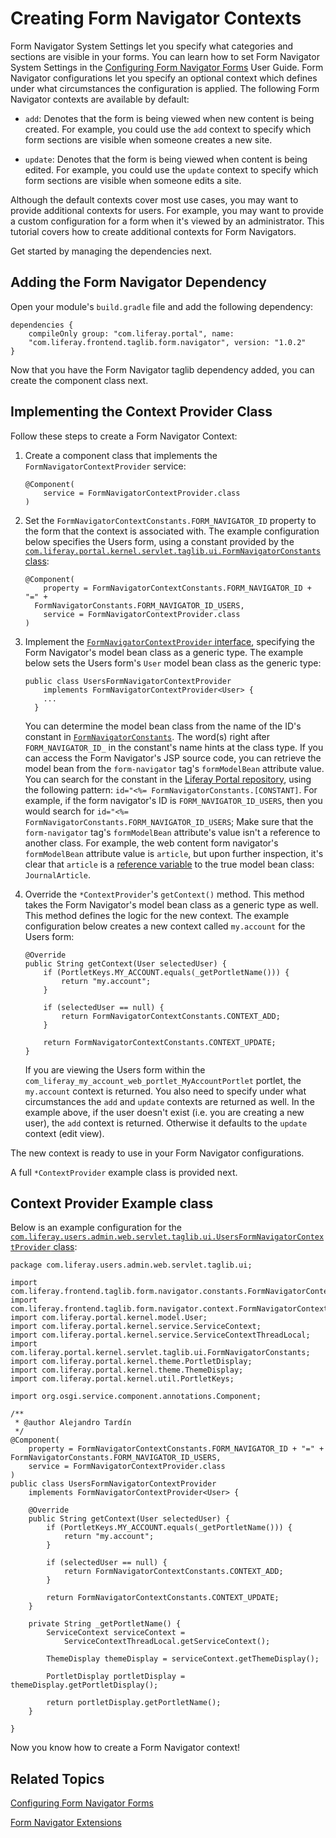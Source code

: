 # Creating Form Navigator Contexts [](id=creating-form-navigator-contexts)

Form Navigator System Settings let you specify what categories and sections are 
visible in your forms. You can learn how to set Form Navigator 
System Settings in the [Configuring Form Navigator Forms](/discover/portal/-/knowledge_base/7-0/configuring-form-navigator-forms) 
User Guide. Form Navigator configurations let you specify an optional context 
which defines under what circumstances the configuration is applied. The 
following Form Navigator contexts are available by default:

- `add`: Denotes that the form is being viewed when new content is being created. 
For example, you could use the `add` context to specify which form sections are 
visible when someone creates a new site.

- `update`: Denotes that the form is being viewed when content is being edited. 
For example, you could use the `update` context to specify which form sections 
are visible when someone edits a site.

Although the default contexts cover most use cases, you may want to provide 
additional contexts for users. For example, you may want to provide a custom 
configuration for a form when it's viewed by an administrator. This tutorial 
covers how to create additional contexts for Form Navigators. 

Get started by managing the dependencies next.

## Adding the Form Navigator Dependency [](id=adding-the-form-navigator-dependency)

Open your module's `build.gradle` file and add the following dependency:

    dependencies {
        compileOnly group: "com.liferay.portal", name: 
        "com.liferay.frontend.taglib.form.navigator", version: "1.0.2"
    }

Now that you have the Form Navigator taglib dependency added, you can create the 
component class next. 

## Implementing the Context Provider Class [](id=implementing-the-context-provider-class)

Follow these steps to create a Form Navigator Context:

1.  Create a component class that implements the `FormNavigatorContextProvider` 
    service: 
    
        @Component(
        	service = FormNavigatorContextProvider.class
        )

2.  Set the `FormNavigatorContextConstants.FORM_NAVIGATOR_ID` property to the 
    form that the context is associated with. The example configuration below 
    specifies the Users form, using a constant provided by the 
    [`com.liferay.portal.kernel.servlet.taglib.ui.FormNavigatorConstants` class](@platform-ref@/7.0-latest/javadocs/portal-kernel/com/liferay/portal/kernel/servlet/taglib/ui/FormNavigatorConstants.html):

        @Component(
        	property = FormNavigatorContextConstants.FORM_NAVIGATOR_ID + "=" + 
          FormNavigatorConstants.FORM_NAVIGATOR_ID_USERS,
        	service = FormNavigatorContextProvider.class
        )
    
3.  Implement the [`FormNavigatorContextProvider` interface](https://github.com/liferay/liferay-portal/blob/7.0.x/modules/apps/foundation/frontend-taglib/frontend-taglib-form-navigator/src/main/java/com/liferay/frontend/taglib/form/navigator/context/FormNavigatorContextProvider.java), 
    specifying the Form Navigator's model bean class as a generic type. The 
    example below sets the Users form's `User` model bean class as the generic 
    type:

        public class UsersFormNavigatorContextProvider
        	implements FormNavigatorContextProvider<User> {
            ...
          }

    You can determine the model bean class from the name of the ID's constant in
    [`FormNavigatorConstants`](@platform-ref@/7.0-latest/javadocs/portal-kernel/com/liferay/portal/kernel/servlet/taglib/ui/FormNavigatorConstants.html). The word(s) right after 
    `FORM_NAVIGATOR_ID_` in the constant's name hints at the class type. If you 
    can access the Form Navigator's JSP source code, you can retrieve the model 
    bean from the `form-navigator` tag's `formModelBean` attribute value. You 
    can search for the constant in the [Liferay Portal repository](https://github.com/liferay/liferay-portal), 
    using the following pattern: `id="<%= FormNavigatorConstants.[CONSTANT]`. 
    For example, if the form navigator's ID is `FORM_NAVIGATOR_ID_USERS`, then 
    you would search for 
    `id="<%= FormNavigatorConstants.FORM_NAVIGATOR_ID_USERS`; Make sure 
    that the `form-navigator` tag's `formModelBean` attribute's value isn't a 
    reference to another class. For example, the web content form navigator's 
    `formModelBean` attribute value is `article`, but upon further inspection, 
    it's clear that `article` is a [reference variable](https://github.com/liferay/liferay-portal/blob/7.0.x/modules/apps/web-experience/journal/journal-web/src/main/resources/META-INF/resources/edit_article.jsp#L29) 
    to the true model bean class: `JournalArticle`. 

4.  Override the `*ContextProvider`'s `getContext()` method. This method takes 
    the Form Navigator's model bean class as a generic type as well. This method 
    defines the logic for the new context. The example configuration below 
    creates a new context called `my.account` for the Users form:
    
        @Override
        public String getContext(User selectedUser) {
        	if (PortletKeys.MY_ACCOUNT.equals(_getPortletName())) {
        		return "my.account";
        	}

        	if (selectedUser == null) {
        		return FormNavigatorContextConstants.CONTEXT_ADD;
        	}

        	return FormNavigatorContextConstants.CONTEXT_UPDATE;
        }
    
    If you are viewing the Users form within the 
    `com_liferay_my_account_web_portlet_MyAccountPortlet` portlet, the 
    `my.account` context is returned. You also need to specify under what 
    circumstances the `add` and `update` contexts are returned as well. In the 
    example above, if the user doesn't exist (i.e. you are creating a new user), 
    the `add` context is returned. Otherwise it defaults to the `update` 
    context (edit view).

The new context is ready to use in your Form Navigator configurations.
    
A full `*ContextProvider` example class is provided next.

## Context Provider Example class [](id=context-provider-example-class)

Below is an example configuration for the 
[`com.liferay.users.admin.web.servlet.taglib.ui.UsersFormNavigatorContextProvider` class](https://github.com/liferay/liferay-portal/blob/7.0.x/modules/apps/foundation/users-admin/users-admin-web/src/main/java/com/liferay/users/admin/web/servlet/taglib/ui/UsersFormNavigatorContextProvider.java):

    package com.liferay.users.admin.web.servlet.taglib.ui;

    import com.liferay.frontend.taglib.form.navigator.constants.FormNavigatorContextConstants;
    import com.liferay.frontend.taglib.form.navigator.context.FormNavigatorContextProvider;
    import com.liferay.portal.kernel.model.User;
    import com.liferay.portal.kernel.service.ServiceContext;
    import com.liferay.portal.kernel.service.ServiceContextThreadLocal;
    import com.liferay.portal.kernel.servlet.taglib.ui.FormNavigatorConstants;
    import com.liferay.portal.kernel.theme.PortletDisplay;
    import com.liferay.portal.kernel.theme.ThemeDisplay;
    import com.liferay.portal.kernel.util.PortletKeys;

    import org.osgi.service.component.annotations.Component;

    /**
     * @author Alejandro Tardín
     */
    @Component(
    	property = FormNavigatorContextConstants.FORM_NAVIGATOR_ID + "=" + FormNavigatorConstants.FORM_NAVIGATOR_ID_USERS,
    	service = FormNavigatorContextProvider.class
    )
    public class UsersFormNavigatorContextProvider
    	implements FormNavigatorContextProvider<User> {

    	@Override
    	public String getContext(User selectedUser) {
    		if (PortletKeys.MY_ACCOUNT.equals(_getPortletName())) {
    			return "my.account";
    		}

    		if (selectedUser == null) {
    			return FormNavigatorContextConstants.CONTEXT_ADD;
    		}

    		return FormNavigatorContextConstants.CONTEXT_UPDATE;
    	}

    	private String _getPortletName() {
    		ServiceContext serviceContext =
    			ServiceContextThreadLocal.getServiceContext();

    		ThemeDisplay themeDisplay = serviceContext.getThemeDisplay();

    		PortletDisplay portletDisplay = themeDisplay.getPortletDisplay();

    		return portletDisplay.getPortletName();
    	}

    }
    
Now you know how to create a Form Navigator context!

## Related Topics [](id=related-topics)

[Configuring Form Navigator Forms](/discover/portal/-/knowledge_base/7-0/configuring-form-navigator-forms)

[Form Navigator Extensions](/develop/tutorials/-/knowledge_base/7-0/form-navigator)
